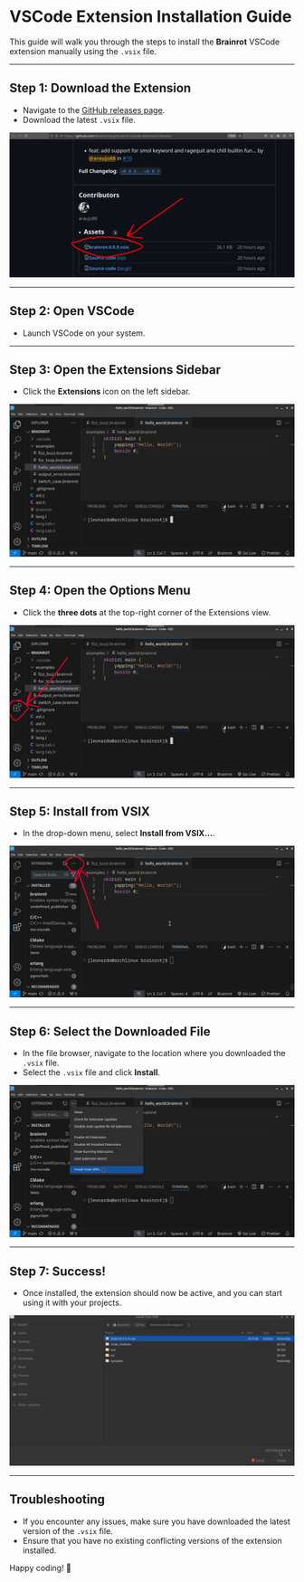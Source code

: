 # VSCode Extension Installation Guide

This guide will walk you through the steps to install the **Brainrot** VSCode extension manually using the `.vsix` file.

---

## **Step 1:** Download the Extension

- Navigate to the [GitHub releases page](https://github.com/Brainrotlang/brainrot-vscode-extension/releases).
- Download the latest `.vsix` file.

![Download Extension Placeholder](./docs/screenshot1.png)

---

## **Step 2:** Open VSCode

- Launch VSCode on your system.

---

## **Step 3:** Open the Extensions Sidebar

- Click the **Extensions** icon on the left sidebar.

![Extensions Sidebar Placeholder](./docs/screenshot2.png)

---

## **Step 4:** Open the Options Menu

- Click the **three dots** at the top-right corner of the Extensions view.

![Options Menu Placeholder](./docs/screenshot3.png)

---

## **Step 5:** Install from VSIX

- In the drop-down menu, select **Install from VSIX...**.

![Install from VSIX Placeholder](./docs/screenshot4.png)

---

## **Step 6:** Select the Downloaded File

- In the file browser, navigate to the location where you downloaded the `.vsix` file.
- Select the `.vsix` file and click **Install**.

![File Browser Placeholder](./docs/screenshot5.png)

---

## **Step 7:** Success!

- Once installed, the extension should now be active, and you can start using it with your projects.

![Success Placeholder](./docs/screenshot6.png)

---

## **Troubleshooting**

- If you encounter any issues, make sure you have downloaded the latest version of the `.vsix` file.
- Ensure that you have no existing conflicting versions of the extension installed.

Happy coding! 🎉
